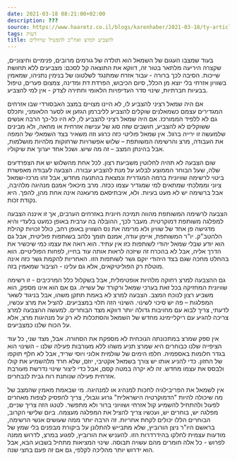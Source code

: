 ```yaml
---
date: 2021-03-18 08:21:00+02:00
description: ???
source: https://www.haaretz.co.il/blogs/karenhaber/2021-03-18/ty-article/0000017f-f89b-d460-afff-fbffaba70000
tags: דעות
title: להצביע למרצ ואח"כ להפשיל שרוולים
---
```


בעוד שמצבו העגום של השמאל הוא תולדה של גורמים מרובים, פנימיים וחיצוניים, שקצרה היריעה מלתאר בטור זה, דווקא את התוצאה קל לסכם: מצביעים ללא תחושת שייכות. הסיבה לכך ברורה - עבור אזרח שמתנגד לשלטונו של בנימין נתניהו, שמאמין בשוויון אזרחי בלי יוצא מן הכלל, סיום הכיבוש, הפרדת דת ומדינה, צמצום פערים, טיפול בבעיות חברתיות, שינוי סדר העדיפויות הלאומי וחתירה לצדק - אין למי להצביע.

אם היה שמאל רציני להצביע לו, לא היינו מצויים במצב האבסורדי שבו אזרחים המגדירים עצמם כשמאלנים שוקלים להצביע לליברמן הגזען או לסער הלאומני, ותכלס גם לא ללפיד הממורכז. אם היה שמאל רציני להצביע לו, לא היו כל-כך הרבה אנשים ששוקלים לא להצביע, חושבים שזה סוג של ענישה אזרחית או מחאה, ולא מבינים שלמעשה זו ירייה ברגל. אין שמאל פוליטי כזה כרגע וזה משאיר בצד השמאלי של המפה את העבודה, מרצ והרשימה המשותפת – שלוש אפשרויות שרחוקות מלהיות מושלמות, אבל בהינתן המצב – זה מה שיש. ושכל אחד יערוך את שיקוליו.

שום הצבעה לא תהיה לחלוטין משביעת רצון. לכל אחת מהשלוש יש את הצפרדעים שלה, שעל הבוחר הממוצע לבלוע על מנת להצביע עבורה. הצבעה לעבודה מאפשרת ביטוי לרשימה שוויונית ברמה המגדרית ונמצאת בהתנעה מחדש, אבל זהו מרכז-שמאל ציוני וממלכתי שמתאים למי שמגדיר עצמו ככזה. מרב מיכאלי אמנם מנהיגה מלהיבה, אבל ברשימה יש לא מעט בעיות. ולא, איבתיסאם מרעאנה אינה אחת מהן, להפך. היא נקודת זכות.

הצבעה לרשימה המשותפת מהווה תמיכה חיונית באזרחים הערבים, אך זו איננה הצבעה למפלגה משותפת דמוקרטית. מעבר לכך, ההובלה בה ערבית באופן כמעט בלעדי והיא מדגישה פן אחד של שוויון ולא מרימה את נס השוויון באופן רחב, כולל זכויות קהילת הלהטב"ק. יו"ר המשותפת, איימן עודה, אמנם תומך נלהב בשותפות פוליטית, אבל גם הוא יודע שבלי שמאל יהודי לשותפות כזו אין עתיד. הוא רואה את עצמו כמי שיכשיר את הדרך אליה, אבל לא בהכרח זה שיזכה לראות אותה עוד בחייו, לפחות הפוליטיים. הוא בהחלט מחכה שגם בצד היהודי יוקם גשר לשותפות הזו. האחריות להקמת גשר כזה אינה מוטלת רק הפוליטיקאים, אלא גם עלינו - הציבור שמאמין בזה.

גם ההצבעה למרצ רחוקה מלהיות אופטימלית, אבל בשקלול כלל המרכיבים - זו רשימה שוויונית המחזיקה בכל זאת בערכי שמאל ורקורד של עשייה. גם אם הוא אינו מספק, הוא משביע רצון לנוכח המצב. הצבעה למרצ לא באמת תתקן משהו, אבל בניגוד לשאר המפלגות – פה יש סיכוי לשינוי. השינוי הזה תלוי במצביעים. להציל את מרצ עכשיו, לדעתי, צריך לבוא עם מחויבות גדולה יותר דווקא מצד הבוחרים. למעשה ההצבעה למרצ צריכה להגיע עם ריקליימינג מחדש של השמאל והסתכלות לא רק על מנהיגות מרצ, אלא על הכוח שלנו כמצביעים.

אין ספק שמרצ במתכונתה הנוכחית לא מספקת את הסחורה. אבל, מצד שני, כל עוד הציפייה שלנו כבוחרים היא שמרצ תניע משהו ללא מעורבות פעילה שלנו - השינוי הוא בגדר חלומות באספמיה. חלפו הימים של שולמית אלוני ויוסי שריד, אבל לא חלף תוקפו של החזון. כדי להניע אותו יש צורך בשמאל אקטיבי, יוזם, שלא חרד מלהשמיע את קולו ולבסס את עצמו מחדש. זה לא יקרה במטה קסם, אבל כדי ליצור שינוי נדרשת מעורבת אזרחית פעילה שנותנת רוח גבית לנבחרים.

אין לשמאל את הפריבילגיה לחכות למנהיג או למנהיגה. מי שבאמת מאמין שהמצב של מה שיכולה להיות "הדמוקרטיה הישראלית" גרוע וגבולי, צריך להפסיק לצפות מאחרים לפעול ולהתחיל להשמיע קול אזרחי ושוויוני ברור ולא מתפשר. לטנגו הזה צריך שניים, מפלגה יש, בוחרים יש, ועכשיו צריך להציל את המפלגה מעצמה. ביום שלישי הקרוב, הבוחרים הללו יכולים לקחת אחריות. זה הרבה יותר ממה שעושים אנשי הרשימה, בראשם היו"ר ניצן הורוביץ, שלא מתבייש להתלונן על ביקורת מבפנים בלי שמץ של מודעות עצמית לחלקו בהידרדרות הזו. להעניש את הורוביץ, לפגוע במרצ, לדרוש ממנה לפרוש - כל אלה חומרים מהם עשויה תבוסה. שינוי המציאות מתחיל בשבוע הבא, אבל הוא ידרוש יותר מהליכה לקלפי, גם אם זה פעם בחצי שנה.
